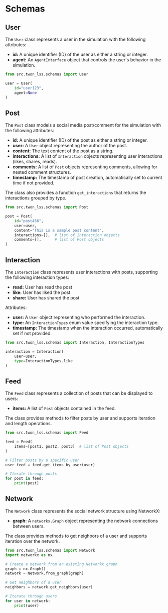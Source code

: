 # Schemas

## User
The `User` class represents a user in the simulation with the following attributes:
- **id:** A unique identifier (ID) of the user as either a string or integer.
- **agent:** An `AgentInterface` object that controls the user's behavior in the simulation.

```python
from src.twon_lss.schemas import User

user = User(
    id="user123",
    agent=None
)
```

## Post
The `Post` class models a social media post/comment for the simulation with the following attributes:
- **id:** A unique identifier (ID) of the post as either a string or integer.
- **user:** A `User` object representing the author of the post.
- **content:** The text content of the post as a string.
- **interactions:** A list of `Interaction` objects representing user interactions (likes, shares, reads).
- **comments:** A list of `Post` objects representing comments, allowing for nested comment structures.
- **timestamp:** The timestamp of post creation, automatically set to current time if not provided.

The class also provides a function `get_interactions` that returns the interactions grouped by type.

```python
from src.twon_lss.schemas import Post

post = Post(
    id="post456",
    user=user,
    content="This is a sample post content",
    interactions=[],  # list of Interaction objects
    comments=[],      # list of Post objects
)
```

## Interaction
The `Interaction` class represents user interactions with posts, supporting the following interaction types:
- **read:** User has read the post
- **like:** User has liked the post  
- **share:** User has shared the post

Attributes:
- **user:** A `User` object representing who performed the interaction.
- **type:** An `InteractionTypes` enum value specifying the interaction type.
- **timestamp:** The timestamp when the interaction occurred, automatically set if not provided.

```python
from src.twon_lss.schemas import Interaction, InteractionTypes

interaction = Interaction(
    user=user,
    type=InteractionTypes.like
)
```

## Feed
The `Feed` class represents a collection of posts that can be displayed to users:
- **items:** A list of `Post` objects contained in the feed.

The class provides methods to filter posts by user and supports iteration and length operations.

```python
from src.twon_lss.schemas import Feed

feed = Feed(
    items=[post1, post2, post3]  # list of Post objects
)

# Filter posts by a specific user
user_feed = feed.get_items_by_user(user)

# Iterate through posts
for post in feed:
    print(post)
```

## Network
The `Network` class represents the social network structure using NetworkX:
- **graph:** A `networkx.Graph` object representing the network connections between users.

The class provides methods to get neighbors of a user and supports iteration over the network.

```python
from src.twon_lss.schemas import Network
import networkx as nx

# Create a network from an existing NetworkX graph
graph = nx.Graph()
network = Network.from_graph(graph)

# Get neighbors of a user
neighbors = network.get_neighbors(user)

# Iterate through users
for user in network:
    print(user)
```
